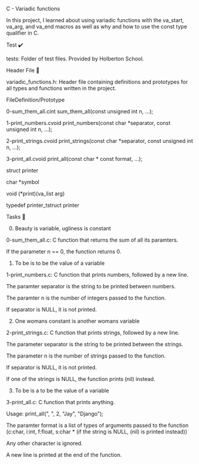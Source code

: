 C - Variadic functions

In this project, I learned about using variadic functions with the va_start, va_arg, and va_end macros as well as why and how to use the const type qualifier in C.



Test ✔️

tests: Folder of test files. Provided by Holberton School.

Header File 📁

variadic_functions.h: Header file containing definitions and prototypes for all types and functions written in the project.

FileDefinition/Prototype

0-sum_them_all.cint sum_them_all(const unsigned int n, ...);

1-print_numbers.cvoid print_numbers(const char *separator, const unsigned int n, ...);

2-print_strings.cvoid print_strings(const char *separator, const unsigned int n, ...);

3-print_all.cvoid print_all(const char * const format, ...);

struct printer

char *symbol

void (*print)(va_list arg)

typedef printer_tstruct printer

Tasks 📃

0. Beauty is variable, ugliness is constant



0-sum_them_all.c: C function that returns the sum of all its paramters.

If the parameter n == 0, the function returns 0.

1. To be is to be the value of a variable



1-print_numbers.c: C function that prints numbers, followed by a new line.

The paramter separator is the string to be printed between numbers.

The paramter n is the number of integers passed to the function.

If separator is NULL, it is not printed.

2. One womans constant is another womans variable



2-print_strings.c: C function that prints strings, followed by a new line.

The parameter separator is the string to be printed between the strings.

The parameter n is the number of strings passed to the function.

If separator is NULL, it is not printed.

If one of the strings is NULL, the function prints (nil) instead.

3. To be is a to be the value of a variable



3-print_all.c: C function that prints anything.

Usage: print_all(", ", 2, "Jay", "Django");

The paramter format is a list of types of arguments passed to the function (c:char, i:int, f:float, s:char * (if the string is NULL, (nil) is printed instead))

Any other character is ignored.

A new line is printed at the end of the function.
